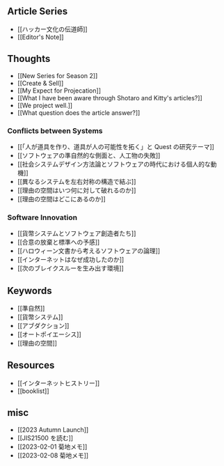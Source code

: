 ## Article Series

- [[ハッカー文化の伝道師]]
- [[Editor's Note]]

## Thoughts

- [[New Series for Season 2]]
- [[Create & Sell]]
- [[My Expect for Projecation]]
- [[What I have been aware through Shotaro and Kitty's articles?]]
- [[We project well.]]
- [[What question does the article answer?]]
### Conflicts between Systems

- [[「人が道具を作り、道具が人の可能性を拓く」と Quest の研究テーマ]]
- [[ソフトウェアの準自然的な側面と、人工物の失敗]]
- [[社会システムデザイン方法論とソフトウェアの時代における個人的な動機]]
- [[異なるシステムを左右対称の構造で結ぶ]]
- [[理由の空間はいつ何に対して破れるのか]]
- [[理由の空間はどこにあるのか]]

### Software Innovation

- [[貨幣システムとソフトウェア創造者たち]]
- [[合意の放棄と標準への予感]]
- [[ハロウィーン文書から考えるソフトウェアの論理]]
- [[インターネットはなぜ成功したのか]]
- [[次のブレイクスルーを生み出す環境]]

## Keywords

- [[準自然]]
- [[貨幣システム]]
- [[アブダクション]]
- [[オートポイエーシス]]
- [[理由の空間]]

## Resources 

- [[インターネットヒストリー]]
- [[booklist]]

## misc

- [[2023 Autumn Launch]]
- [[JIS21500 を読む]]
- [[2023-02-01 菊地メモ]]
- [[2023-02-08 菊地メモ]]